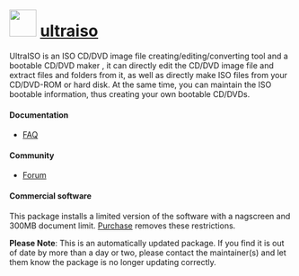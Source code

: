 # <img src="https://cdn.jsdelivr.net/gh/mkevenaar/chocolatey-packages@ddcedfafe242553f39b101b695d2d7b4c348f342/icons/ultraiso.png" width="48" height="48"/> [ultraiso](https://community.chocolatey.org/packages/ultraiso)

UltraISO  is an ISO CD/DVD image file creating/editing/converting tool and a bootable CD/DVD maker , it can directly edit the CD/DVD image file and extract files and folders from it, as well as directly make ISO files from your CD/DVD-ROM or  hard disk. At the same time, you can maintain the ISO bootable information, thus creating your own bootable CD/DVDs.

#### Documentation
* [FAQ](http://www.ezbsystems.com/ultraiso/faq.htm)

#### Community
* [Forum](http://www.ezbsystems.com/cgi-bin/ikonboard.cgi?act=SF;f=2)

#### Commercial software
This package installs a limited version of the software with a nagscreen and 300MB document limit. [Purchase](http://www.ezbsystems.com/ultraiso/order.htm) removes these restrictions.

**Please Note**: This is an automatically updated package. If you find it is
out of date by more than a day or two, please contact the maintainer(s) and
let them know the package is no longer updating correctly.
